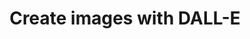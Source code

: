 ---
title: 'Create images with DALL-E'
description: "OpenAI’s DALL-E image APIs generate or edit images with text-based instructions. Ballerina’s powerful standard library makes uploading, downloading and processing images a breeze."
---